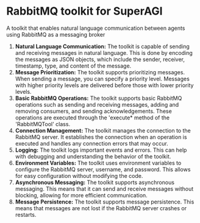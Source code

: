 # RabbitMQ toolkit for SuperAGI
 A toolkit that enables natural language communication between agents using RabbitMQ as a messaging broker

1. <b>Natural Language Communication:</b> The toolkit is capable of sending and receiving messages in natural language. This is done by encoding the messages as JSON objects, which include the sender, receiver, timestamp, type, and content of the message.
2. <b>Message Prioritization:</b> The toolkit supports prioritizing messages. When sending a message, you can specify a priority level. Messages with higher priority levels are delivered before those with lower priority levels.
3. <b>Basic RabbitMQ Operations:</b> The toolkit supports basic RabbitMQ operations such as sending and receiving messages, adding and removing consumers, and sending acknowledgements. These operations are executed through the 'execute* method of the
'RabbitMQTool' class.
4. <b>Connection Management:</b> The toolkit manages the connection to the RabbitMQ server. It establishes the connection when an operation is executed and handles any connection errors that may occur.
5. <b>Logging:</b> The toolkit logs important events and errors. This can help with debugging and understanding the behavior of the toolkit.
6. <b>Environment Variables:</b> The toolkit uses environment variables to configure the RabbitMQ server, username, and password. This allows for easy configuration without modifying the code.
7. <b>Asynchronous Messaging:</b> The toolkit supports asynchronous messaging. This means that it can send and receive messages without blocking, allowing for more efficient communication.
8. <b>Message Persistence:</b> The toolkit supports message persistence. This means that messages are not lost if the RabbitMQ server crashes or restarts.
